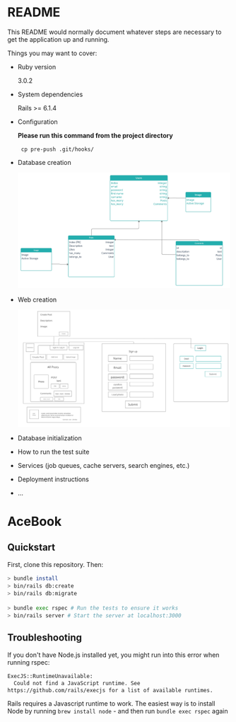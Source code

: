 # README

This README would normally document whatever steps are necessary to get the
application up and running.

Things you may want to cover:

* Ruby version

  3.0.2
* System dependencies

  Rails >= 6.1.4
* Configuration

  **Please run this command from the project directory**
  ```
   cp pre-push .git/hooks/
  ```
* Database creation

  ![Screenshot](db.jpg)

* Web creation

  ![Screenshot](web.jpg)
* Database initialization

* How to run the test suite

* Services (job queues, cache servers, search engines, etc.)

* Deployment instructions

* ...


# AceBook

## Quickstart

First, clone this repository. Then:

```bash
> bundle install
> bin/rails db:create
> bin/rails db:migrate

> bundle exec rspec # Run the tests to ensure it works
> bin/rails server # Start the server at localhost:3000
```

## Troubleshooting

If you don't have Node.js installed yet, you might run into this error when running rspec:

```
ExecJS::RuntimeUnavailable:
  Could not find a JavaScript runtime. See https://github.com/rails/execjs for a list of available runtimes.
 ```

Rails requires a Javascript runtime to work. The easiest way is to install Node by running `brew install node` - and then run `bundle exec rspec` again
